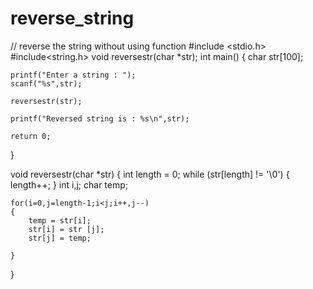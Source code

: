 # reverse_string
// reverse the string without using function
#include <stdio.h>
#include<string.h>
void reversestr(char *str);
int main()
{
    char str[100];
    
    printf("Enter a string : ");
    scanf("%s",str);

    reversestr(str);
    
    printf("Reversed string is : %s\n",str);
    
    return 0;
}

void reversestr(char *str)
{
    int length = 0;
    while (str[length] != '\0')
    {
        length++;
    }
    int i,j;
    char temp;
    
    for(i=0,j=length-1;i<j;i++,j--)
    {
        temp = str[i];
        str[i] = str [j];
        str[j] = temp;
    
    }
}
